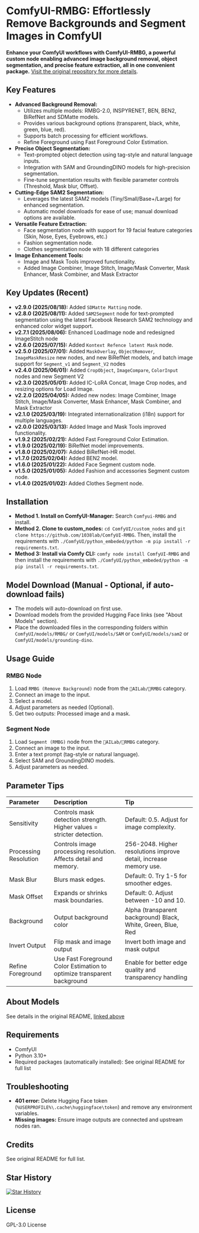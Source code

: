 # ComfyUI-RMBG: Effortlessly Remove Backgrounds and Segment Images in ComfyUI

**Enhance your ComfyUI workflows with ComfyUI-RMBG, a powerful custom node enabling advanced image background removal, object segmentation, and precise feature extraction, all in one convenient package.**  [Visit the original repository for more details](https://github.com/1038lab/ComfyUI-RMBG).

## Key Features

*   **Advanced Background Removal:**
    *   Utilizes multiple models: RMBG-2.0, INSPYRENET, BEN, BEN2, BiRefNet and SDMatte models.
    *   Provides various background options (transparent, black, white, green, blue, red).
    *   Supports batch processing for efficient workflows.
    *   Refine Foreground using Fast Foreground Color Estimation.
*   **Precise Object Segmentation:**
    *   Text-prompted object detection using tag-style and natural language inputs.
    *   Integration with SAM and GroundingDINO models for high-precision segmentation.
    *   Fine-tune segmentation results with flexible parameter controls (Threshold, Mask blur, Offset).
*   **Cutting-Edge SAM2 Segmentation:**
    *   Leverages the latest SAM2 models (Tiny/Small/Base+/Large) for enhanced segmentation.
    *   Automatic model downloads for ease of use; manual download options are available.
*   **Versatile Feature Extraction:**
    *   Face segmentation node with support for 19 facial feature categories (Skin, Nose, Eyes, Eyebrows, etc.)
    *   Fashion segmentation node.
    *   Clothes segmentation node with 18 different categories
*   **Image Enhancement Tools:**
    *   Image and Mask Tools improved functionality.
    *   Added Image Combiner, Image Stitch, Image/Mask Converter, Mask Enhancer, Mask Combiner, and Mask Extractor

## Key Updates (Recent)

*   **v2.9.0 (2025/08/18):** Added `SDMatte Matting` node.
*   **v2.8.0 (2025/08/11):** Added `SAM2Segment` node for text-prompted segmentation using the latest Facebook Research SAM2 technology and enhanced color widget support.
*   **v2.7.1 (2025/08/06):** Enhanced LoadImage node and redesigned ImageStitch node
*   **v2.6.0 (2025/07/15):** Added `Kontext Refence latent Mask` node.
*   **v2.5.0 (2025/07/01):** Added `MaskOverlay`, `ObjectRemover`, `ImageMaskResize` new nodes, and new BiRefNet models, and batch image support for `Segment_v1` and `Segment_V2` nodes
*   **v2.4.0 (2025/06/01):** Added `CropObject`, `ImageCompare`, `ColorInput` nodes and new Segment V2
*   **v2.3.0 (2025/05/01):** Added IC-LoRA Concat, Image Crop nodes, and resizing options for Load Image.
*   **v2.2.0 (2025/04/05):** Added new nodes: Image Combiner, Image Stitch, Image/Mask Converter, Mask Enhancer, Mask Combiner, and Mask Extractor
*   **v2.1.0 (2025/03/19):** Integrated internationalization (i18n) support for multiple languages.
*   **v2.0.0 (2025/03/13):** Added Image and Mask Tools improved functionality.
*   **v1.9.2 (2025/02/21):** Added Fast Foreground Color Estimation.
*   **v1.9.0 (2025/02/19):** BiRefNet model improvements.
*   **v1.8.0 (2025/02/07):** Added BiRefNet-HR model.
*   **v1.7.0 (2025/02/04):** Added BEN2 model.
*   **v1.6.0 (2025/01/22):** Added Face Segment custom node.
*   **v1.5.0 (2025/01/05):** Added Fashion and accessories Segment custom node.
*   **v1.4.0 (2025/01/02):** Added Clothes Segment node.

## Installation

*   **Method 1. Install on ComfyUI-Manager:** Search `Comfyui-RMBG` and install.
*   **Method 2. Clone to custom\_nodes:** `cd ComfyUI/custom_nodes` and `git clone https://github.com/1038lab/ComfyUI-RMBG`.  Then, install the requirements with `./ComfyUI/python_embeded/python -m pip install -r requirements.txt`.
*   **Method 3: Install via Comfy CLI:** `comfy node install ComfyUI-RMBG` and then install the requirements with `./ComfyUI/python_embeded/python -m pip install -r requirements.txt`.

## Model Download (Manual - Optional, if auto-download fails)

*   The models will auto-download on first use.
*   Download models from the provided Hugging Face links (see "About Models" section).
*   Place the downloaded files in the corresponding folders within `ComfyUI/models/RMBG/` or `ComfyUI/models/SAM` or `ComfyUI/models/sam2` or `ComfyUI/models/grounding-dino`.

## Usage Guide

### RMBG Node

1.  Load `RMBG (Remove Background)` node from the `🧪AILab/🧽RMBG` category.
2.  Connect an image to the input.
3.  Select a model.
4.  Adjust parameters as needed (Optional).
5.  Get two outputs: Processed image and a mask.

### Segment Node

1.  Load `Segment (RMBG)` node from the `🧪AILab/🧽RMBG` category.
2.  Connect an image to the input.
3.  Enter a text prompt (tag-style or natural language).
4.  Select SAM and GroundingDINO models.
5.  Adjust parameters as needed.

## Parameter Tips

| Parameter            | Description                                                                                                                                       | Tip                                                                                                             |
| :------------------- | :------------------------------------------------------------------------------------------------------------------------------------------------ | :-------------------------------------------------------------------------------------------------------------- |
| Sensitivity          | Controls mask detection strength.  Higher values = stricter detection.                                                                           | Default: 0.5. Adjust for image complexity.                                                                    |
| Processing Resolution | Controls image processing resolution. Affects detail and memory.                                                                               | 256-2048. Higher resolutions improve detail, increase memory use.                                            |
| Mask Blur            | Blurs mask edges.                                                                                                                                | Default: 0. Try 1-5 for smoother edges.                                                                        |
| Mask Offset          | Expands or shrinks mask boundaries.                                                                                                               | Default: 0.  Adjust between -10 and 10.                                                                      |
| Background           | Output background color | Alpha (transparent background) Black, White, Green, Blue, Red |
| Invert Output        | Flip mask and image output | Invert both image and mask output |
| Refine Foreground | Use Fast Foreground Color Estimation to optimize transparent background | Enable for better edge quality and transparency handling |

## About Models
See details in the original README, [linked above](https://github.com/1038lab/ComfyUI-RMBG)

## Requirements

*   ComfyUI
*   Python 3.10+
*   Required packages (automatically installed):  See original README for full list

## Troubleshooting

*   **401 error:**  Delete Hugging Face token (`%USERPROFILE%\.cache\huggingface\token`) and remove any environment variables.
*   **Missing images:** Ensure image outputs are connected and upstream nodes ran.

## Credits
See original README for full list.

## Star History

[![Star History](https://api.star-history.com/svg?repos=1038lab/comfyui-rmbg&type=Date)](https://star-history.com/#1038lab/comfyui-rmbg&Date)

## License
GPL-3.0 License